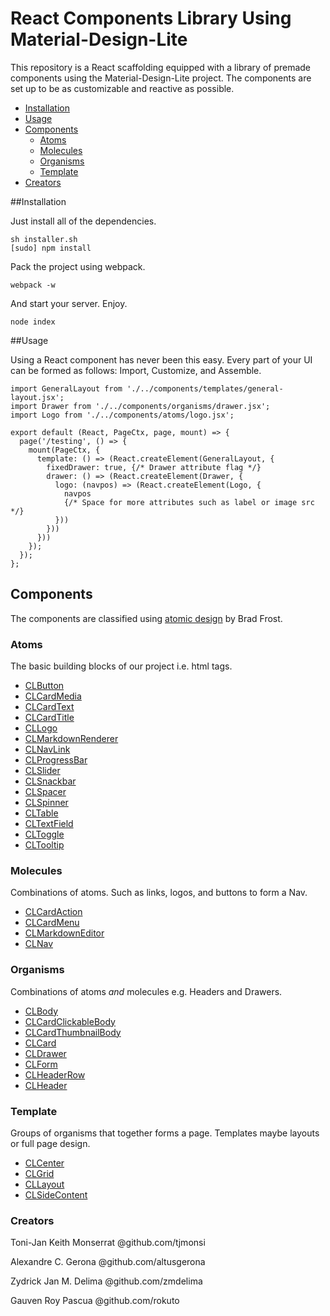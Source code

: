 React Components Library Using Material-Design-Lite
===================================================

This repository is a React scaffolding equipped with a library of premade
components using the Material-Design-Lite project. The components are set up to
be as customizable and reactive as possible.

- [Installation](#installation)
- [Usage](#usage)
- [Components](#)
  - [Atoms](#atoms)
  - [Molecules](#molecules)
  - [Organisms](#organisms)
  - [Template](#template)
- [Creators](#creators)

##Installation

Just install all of the dependencies.

```
sh installer.sh
[sudo] npm install
```

Pack the project using webpack.

```
webpack -w
```

And start your server. Enjoy.

```
node index
```

##Usage

Using a React component has never been this easy. Every part of your UI can be
formed as follows: Import, Customize, and Assemble.

```
import GeneralLayout from './../components/templates/general-layout.jsx';
import Drawer from './../components/organisms/drawer.jsx';
import Logo from './../components/atoms/logo.jsx';

export default (React, PageCtx, page, mount) => {
  page('/testing', () => {
    mount(PageCtx, {
      template: () => (React.createElement(GeneralLayout, {
        fixedDrawer: true, {/* Drawer attribute flag */}
        drawer: () => (React.createElement(Drawer, {
          logo: (navpos) => (React.createElement(Logo, {
            navpos
            {/* Space for more attributes such as label or image src */}
          }))
        }))
      }))
    });
  });
};
```

## Components

The components are classified using [atomic design](http://atomicdesign.bradfrost.com/) by Brad Frost.

### Atoms

The basic building blocks of our project i.e. html tags.
- [CLButton](https://github.com/altusgerona/standard-project-setup-webpack/tree/commentConvention/src/js/modules/comp-lib/v2/components/atoms#clbutton)
- [CLCardMedia](https://github.com/altusgerona/standard-project-setup-webpack/tree/commentConvention/src/js/modules/comp-lib/v2/components/atoms#clcardmedia)
- [CLCardText](https://github.com/altusgerona/standard-project-setup-webpack/tree/commentConvention/src/js/modules/comp-lib/v2/components/atoms#clcardtext)
- [CLCardTitle](https://github.com/altusgerona/standard-project-setup-webpack/tree/commentConvention/src/js/modules/comp-lib/v2/components/atoms#clcardtitle)
- [CLLogo](https://github.com/altusgerona/standard-project-setup-webpack/tree/commentConvention/src/js/modules/comp-lib/v2/components/atoms#cllogo)
- [CLMarkdownRenderer](https://github.com/altusgerona/standard-project-setup-webpack/tree/commentConvention/src/js/modules/comp-lib/v2/components/atoms#clmarkdownrenderer)
- [CLNavLink](https://github.com/altusgerona/standard-project-setup-webpack/tree/commentConvention/src/js/modules/comp-lib/v2/components/atoms#clnavlink)
- [CLProgressBar](https://github.com/altusgerona/standard-project-setup-webpack/tree/commentConvention/src/js/modules/comp-lib/v2/components/atoms#clprogressbar)
- [CLSlider](https://github.com/altusgerona/standard-project-setup-webpack/tree/commentConvention/src/js/modules/comp-lib/v2/components/atoms#clslider)
- [CLSnackbar](https://github.com/altusgerona/standard-project-setup-webpack/tree/commentConvention/src/js/modules/comp-lib/v2/components/atoms#clsnackbar)
- [CLSpacer](https://github.com/altusgerona/standard-project-setup-webpack/tree/commentConvention/src/js/modules/comp-lib/v2/components/atoms#clspacer)
- [CLSpinner](https://github.com/altusgerona/standard-project-setup-webpack/tree/commentConvention/src/js/modules/comp-lib/v2/components/atoms#clspinner)
- [CLTable](https://github.com/altusgerona/standard-project-setup-webpack/tree/commentConvention/src/js/modules/comp-lib/v2/components/atoms#cltable)
- [CLTextField](https://github.com/altusgerona/standard-project-setup-webpack/tree/commentConvention/src/js/modules/comp-lib/v2/components/atoms#cltextfield)
- [CLToggle](https://github.com/altusgerona/standard-project-setup-webpack/tree/commentConvention/src/js/modules/comp-lib/v2/components/atoms#cltoggle)
- [CLTooltip](https://github.com/altusgerona/standard-project-setup-webpack/tree/commentConvention/src/js/modules/comp-lib/v2/components/atoms#cltooltip)

### Molecules

Combinations of atoms. Such as links, logos, and buttons to form a Nav.
- [CLCardAction](https://github.com/altusgerona/standard-project-setup-webpack/tree/commentConvention/src/js/modules/comp-lib/v2/components/molecules#clcardaction)
- [CLCardMenu](https://github.com/altusgerona/standard-project-setup-webpack/tree/commentConvention/src/js/modules/comp-lib/v2/components/molecules#clcardmenu)
- [CLMarkdownEditor](https://github.com/altusgerona/standard-project-setup-webpack/tree/commentConvention/src/js/modules/comp-lib/v2/components/molecules#clmarkdowneditor)
- [CLNav](https://github.com/altusgerona/standard-project-setup-webpack/tree/commentConvention/src/js/modules/comp-lib/v2/components/molecules#clnav)


### Organisms

Combinations of atoms *and* molecules e.g. Headers and Drawers.
- [CLBody](https://github.com/altusgerona/standard-project-setup-webpack/tree/commentConvention/src/js/modules/comp-lib/v2/components/organisms#clbody)
- [CLCardClickableBody](https://github.com/altusgerona/standard-project-setup-webpack/tree/commentConvention/src/js/modules/comp-lib/v2/components/organisms#clcardclickablebody)
- [CLCardThumbnailBody](https://github.com/altusgerona/standard-project-setup-webpack/tree/commentConvention/src/js/modules/comp-lib/v2/components/organisms#clcardthumbnailbody)
- [CLCard](https://github.com/altusgerona/standard-project-setup-webpack/tree/commentConvention/src/js/modules/comp-lib/v2/components/organisms#clcard)
- [CLDrawer](https://github.com/altusgerona/standard-project-setup-webpack/tree/commentConvention/src/js/modules/comp-lib/v2/components/organisms#cldrawer)
- [CLForm](https://github.com/altusgerona/standard-project-setup-webpack/tree/commentConvention/src/js/modules/comp-lib/v2/components/organisms#clform)
- [CLHeaderRow](https://github.com/altusgerona/standard-project-setup-webpack/tree/commentConvention/src/js/modules/comp-lib/v2/components/organisms#clheaderrow)
- [CLHeader](https://github.com/altusgerona/standard-project-setup-webpack/tree/commentConvention/src/js/modules/comp-lib/v2/components/organisms#clheader)

### Template

Groups of organisms that together forms a page. Templates maybe layouts
or full page design.
- [CLCenter](https://github.com/altusgerona/standard-project-setup-webpack/tree/commentConvention/src/js/modules/comp-lib/v2/components/templates#clcenter)
- [CLGrid](https://github.com/altusgerona/standard-project-setup-webpack/tree/commentConvention/src/js/modules/comp-lib/v2/components/templates#clgrid)
- [CLLayout](https://github.com/altusgerona/standard-project-setup-webpack/tree/commentConvention/src/js/modules/comp-lib/v2/components/templates#cllayout)
- [CLSideContent](https://github.com/altusgerona/standard-project-setup-webpack/tree/commentConvention/src/js/modules/comp-lib/v2/components/templates#clsidecontent)

### Creators

Toni-Jan Keith Monserrat @github.com/tjmonsi

Alexandre C. Gerona @github.com/altusgerona

Zydrick Jan M. Delima @github.com/zmdelima

Gauven Roy Pascua @github.com/rokuto
